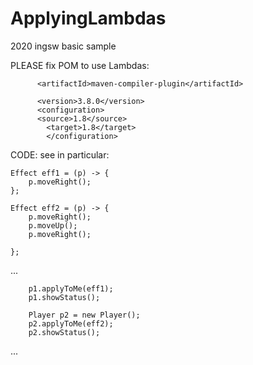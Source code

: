 # ApplyingLambdas
2020 ingsw basic sample

PLEASE fix POM to use Lambdas:


<plugin>
          
          <artifactId>maven-compiler-plugin</artifactId>
        
          <version>3.8.0</version>
          <configuration>
          <source>1.8</source>
            <target>1.8</target>
            </configuration>
          
        
          
CODE: see in particular:


    Effect eff1 = (p) -> {
        p.moveRight();
    };

    Effect eff2 = (p) -> {
        p.moveRight();
        p.moveUp();
        p.moveRight();

    };
...

        p1.applyToMe(eff1);
        p1.showStatus();

        Player p2 = new Player();
        p2.applyToMe(eff2);
        p2.showStatus();
   
...
